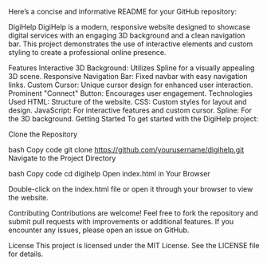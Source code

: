 
Here’s a concise and informative README for your GitHub repository:

DigiHelp
DigiHelp is a modern, responsive website designed to showcase digital services with an engaging 3D background and a clean navigation bar. This project demonstrates the use of interactive elements and custom styling to create a professional online presence.

Features
Interactive 3D Background: Utilizes Spline for a visually appealing 3D scene.
Responsive Navigation Bar: Fixed navbar with easy navigation links.
Custom Cursor: Unique cursor design for enhanced user interaction.
Prominent "Connect" Button: Encourages user engagement.
Technologies Used
HTML: Structure of the website.
CSS: Custom styles for layout and design.
JavaScript: For interactive features and custom cursor.
Spline: For the 3D background.
Getting Started
To get started with the DigiHelp project:

Clone the Repository

bash
Copy code
git clone https://github.com/yourusername/digihelp.git
Navigate to the Project Directory

bash
Copy code
cd digihelp
Open index.html in Your Browser

Double-click on the index.html file or open it through your browser to view the website.

Contributing
Contributions are welcome! Feel free to fork the repository and submit pull requests with improvements or additional features. If you encounter any issues, please open an issue on GitHub.

License
This project is licensed under the MIT License. See the LICENSE file for details.
